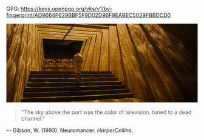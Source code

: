 GPG: https://keys.openpgp.org/vks/v1/by-fingerprint/AD9664F629BBF5F9D02D96F9EABEC5029FBBDCD0

![Imgur. “Caustic Corridor (Blade Runner 2049).” Imgur, imgur.com/F3X6lXL.](./caustic-corridor.gif)

> "The sky above the port was the color of television, tuned to a dead channel."

-- Gibson, W. (1993). Neuromancer. *HarperCollins*.
